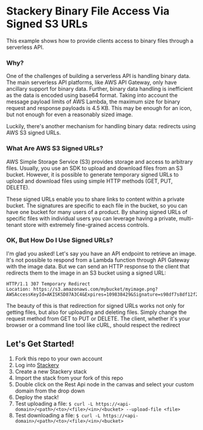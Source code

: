 # Stackery Binary File Access Via Signed S3 URLs

This example shows how to provide clients access to binary files through a serverless API.

### Why?
One of the challenges of building a serverless API is handling binary data. The main serverless API platforms, like AWS API Gateway, only have ancillary support for binary data. Further, binary data handling is inefficient as the data is encoded using base64 format. Taking into account the message payload limits of AWS Lambda, the maximum size for binary request and response payloads is 4.5 KB. This may be enough for an icon, but not enough for even a reasonably sized image.

Luckily, there's another mechanism for handling binary data: redirects using AWS S3 signed URLs.

### What Are AWS S3 Signed URLs?
AWS Simple Storage Service (S3) provides storage and access to arbitrary files. Usually, you use an SDK to upload and download files from an S3 bucket. However, it is possible to generate temporary signed URLs to upload and download files using simple HTTP methods (GET, PUT, DELETE). 

These signed URLs enable you to share links to content within a private bucket. The signatures are specific to each file in the bucket, so you can have one bucket for many users of a product. By sharing signed URLs of specific files with individual users you can leverage having a private, multi-tenant store with extremely fine-grained access controls.

### OK, But How Do I Use Signed URLs?
I'm glad you asked! Let's say you have an API endpoint to retrieve an image. It's not possible to respond from a Lambda function through API Gateway with the image data. But we can send an HTTP response to the client that redirects them to the image in an S3 bucket using a signed URL:

```HTTP
HTTP/1.1 307 Temporary Redirect
Location: https://s3.amazonaws.com/mybucket/myimage.png?AWSAccessKeyId=AKISKSD87A3C4&Expires=109838429&Signature=s98df7s8df12f2jo4lfjfs9d0fu0sd9f
```

The beauty of this is that redirection for signed URLs works not only for getting files, but also for uploading and deleting files. Simply change the request method from GET to PUT or DELETE. The client, whether it's your browser or a command line tool like cURL, should respect the redirect

## Let's Get Started!

1. Fork this repo to your own account
1. Log into [Stackery](https://app.stackery.io)
1. Create a new Stackery stack
  1. Import the stack from your fork of this repo
1. Double click on the Rest Api node in the canvas and select your custom domain from the drop down
1. Deploy the stack!
1. Test uploading a file:
  `$ curl -L https://<api-domain>/<path>/<to>/<file>/<in>/<bucket> --upload-file <file>`
1. Test downloading a file:
  `$ curl -L https://<api-domain>/<path>/<to>/<file>/<in>/<bucket>`
